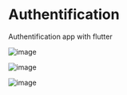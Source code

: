 # Authentification
Authentification app with flutter

![image](https://user-images.githubusercontent.com/73079423/194506697-ee698845-fab3-43c3-9c63-33c6a46febaf.png)

![image](https://user-images.githubusercontent.com/73079423/194510721-c8138d95-222e-44ea-8bc0-c1238cead2e3.png)

![image](https://user-images.githubusercontent.com/73079423/194510815-9fe5d8ba-32b3-44af-b812-2dd5cdb92304.png)


